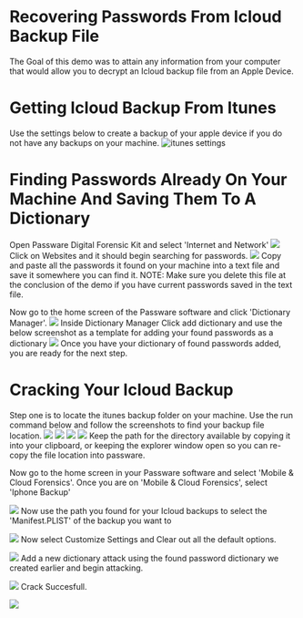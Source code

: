 # Recovering Passwords From Icloud Backup File

The Goal of this demo was to attain any information from your computer that would allow you to decrypt an Icloud backup file from an Apple Device.

# Getting Icloud Backup From Itunes
Use the settings below to create a backup of your apple device if you do not have any backups on your machine.
![itunes settings](/Screenshots/ItunesBackupSettings.PNG)

# Finding Passwords Already On Your Machine And Saving Them To A Dictionary
Open Passware Digital Forensic Kit and select 'Internet and Network'
![](/Screenshots/findYourPasswords1.PNG)
Click on Websites and it should begin searching for passwords.
![](/Screenshots/findYourPasswords2.PNG)
Copy and paste all the passwords it found on your machine into a text file and save it somewhere you can find it.
NOTE: Make sure you delete this file at the conclusion of the demo if you have current passwords saved in the text file.

Now go to the home screen of the Passware software and click 
'Dictionary Manager'.
![](/Screenshots/findYourPasswords3.PNG)
Inside Dictionary Manager Click add dictionary and use the below screenshot as a template for adding your found passwords as a dictionary
![](/Screenshots/findYourPasswords4.PNG)
Once you have your dictionary of found passwords added, you are ready for the next step.

# Cracking Your Icloud Backup
Step one is to locate the itunes backup folder on your machine. Use the run command below and follow the screenshots to find your backup file location.
![](/Screenshots\runCommandItunesBackupFolder.PNG)
![](/Screenshots\backupFolder1.PNG)
![](/Screenshots\backupFolder2.PNG)
![](/Screenshots\backupFolder3.PNG)
Keep the path for the directory available by copying it into your clipboard, or keeping the explorer window open so you can re-copy the file location into passware.

Now go to the home screen in your Passware software and select 'Mobile & Cloud Forensics'.
Once you are on 'Mobile & Cloud Forensics', select 'Iphone Backup'

![](/Screenshots\iphoneBackup1.PNG)
Now use the path you found for your Icloud backups to select the 'Manifest.PLIST' of the backup you want to

![](/Screenshots\iphoneBackup2.PNG)
Now select Customize Settings and Clear out all the default options.

![](/Screenshots\crackSettings.PNG)
Add a new dictionary attack using the found password dictionary we created earlier and begin attacking.

![](/Screenshots\iphoneBackup3.PNG)
Crack Succesfull.

![](/Screenshots\pwCracked.PNG)
~~~~
